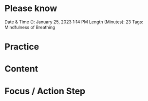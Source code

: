 # Please know

Date & Time ⏰: January 25, 2023 1:14 PM
Length (Minutes): 23
Tags: Mindfulness of Breathing

# Practice

# Content

# Focus / Action Step